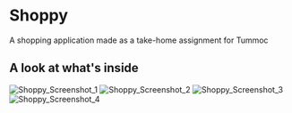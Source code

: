 # Shoppy
A shopping application made as a take-home assignment for Tummoc

## A look at what's inside
![Shoppy_Screenshot_1](https://github.com/virunarala/shoppy/assets/82951524/d26f94f0-a562-46df-805f-02d9e0032d53)
![Shoppy_Screenshot_2](https://github.com/virunarala/shoppy/assets/82951524/e9968773-d694-401a-8f66-4f8f489398a2)
![Shoppy_Screenshot_3](https://github.com/virunarala/shoppy/assets/82951524/13c2aea0-ebbb-418a-a7db-bd52393ca9b0)
![Shoppy_Screenshot_4](https://github.com/virunarala/shoppy/assets/82951524/94725c63-972b-43b7-be11-d74904ad7d3d)
